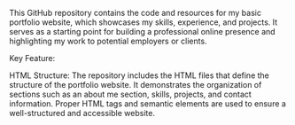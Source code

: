This GitHub repository contains the code and resources for my basic portfolio website, which showcases my skills, experience, and projects. It serves as a starting point for building a professional online presence and highlighting my work to potential employers or clients.

Key Feature:

HTML Structure: The repository includes the HTML files that define the structure of the portfolio website. It demonstrates the organization of sections such as an about me section, skills, projects, and contact information. Proper HTML tags and semantic elements are used to ensure a well-structured and accessible website.
